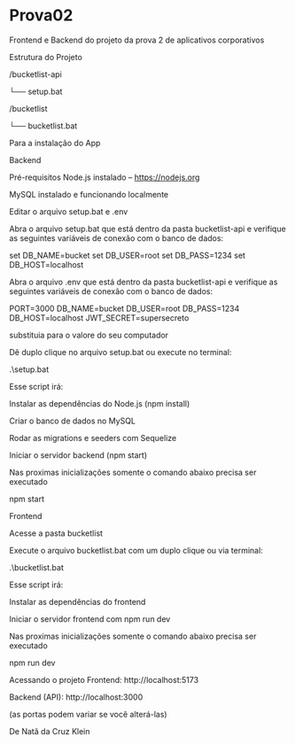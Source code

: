 # Prova02
Frontend e Backend do projeto da prova 2 de aplicativos corporativos

Estrutura do Projeto

/bucketlist-api

  └── setup.bat

/bucketlist

  └── bucketlist.bat
  

Para a instalação do App 


Backend




Pré-requisitos
Node.js instalado – https://nodejs.org

MySQL instalado e funcionando localmente

Editar o arquivo setup.bat e .env

Abra o arquivo setup.bat que está dentro da pasta bucketlist-api e verifique as seguintes variáveis de conexão com o banco de dados:

set DB_NAME=bucket
set DB_USER=root
set DB_PASS=1234
set DB_HOST=localhost

Abra o arquivo .env que está dentro da pasta bucketlist-api e verifique as seguintes variáveis de conexão com o banco de dados:

PORT=3000
DB_NAME=bucket
DB_USER=root
DB_PASS=1234
DB_HOST=localhost
JWT_SECRET=supersecreto

substituia para o valore do seu computador

Dê duplo clique no arquivo setup.bat ou execute no terminal:


.\setup.bat


Esse script irá:

Instalar as dependências do Node.js (npm install)

Criar o banco de dados no MySQL

Rodar as migrations e seeders com Sequelize

Iniciar o servidor backend (npm start)

Nas proximas inicializações somente o comando abaixo precisa ser executado


npm start


Frontend

Acesse a pasta bucketlist 

Execute o arquivo bucketlist.bat com um duplo clique ou via terminal:


.\bucketlist.bat


Esse script irá:

Instalar as dependências do frontend

Iniciar o servidor frontend com npm run dev

Nas proximas inicializações somente o comando abaixo precisa ser executado

npm run dev


Acessando o projeto
Frontend: http://localhost:5173

Backend (API): http://localhost:3000


(as portas podem variar se você alterá-las)





De Natã da Cruz Klein
